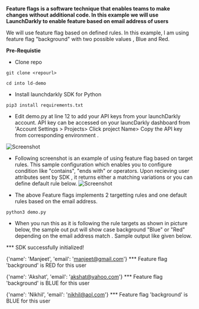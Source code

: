 **Feature flags is a software technique that enables teams to make changes without additional code. In this example we will use LaunchDarkly to enable feature based on email address of users** 

We will use feature flag based on defined rules. In this example, I am using feature flag "background"  with two possible values , Blue and Red.

**Pre-Requistie**

* Clone repo 
```
git clone <repourl>

cd into ld-demo
```
* Install launchdarkly SDK for  Python 

```
pip3 install requirements.txt
````
* Edit demo.py at line 12 to add your API keys from your launchDarkly account. API key can be accessed on your launcDarkly dashboard from 'Account Settings > Projects> Click project Name> Copy the API key from corresponding environment .

![Screenshot](api-key.png)


* Following screenshot is an  example of using feature flag  based on target rules. This sample configuration which enables you to configure condition like "contains", "ends with" or operators. Upon recieving user attributes sent by SDK , it returns either a matching variations or you can define default rule below.
![Screenshot](feature-flag.png)


* The above Feature flags implements 2 targetting rules and one default rules based on the email address.
```
python3 demo.py
```
* When you run this as it is following the rule targets as shown in picture below, the sample out put will show case background "Blue" or "Red" depending on the email address match . Sample output like given below.

*** SDK successfully initialized!

{'name': 'Manjeet', 'email': 'manjeet@gmail.com'}
*** Feature flag 'background' is RED for this user 

{'name': 'Akshat', 'email': 'akshat@yahoo.com'}
*** Feature flag 'background' is BLUE for this user 

{'name': 'Nikhil', 'email': 'nikhil@aol.com'}
*** Feature flag 'background' is BLUE for this user 

